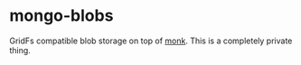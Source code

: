 # mongo-blobs

GridFs compatible blob storage on top of [monk](https://github.com/LearnBoost/monk).
This is a completely private thing.

